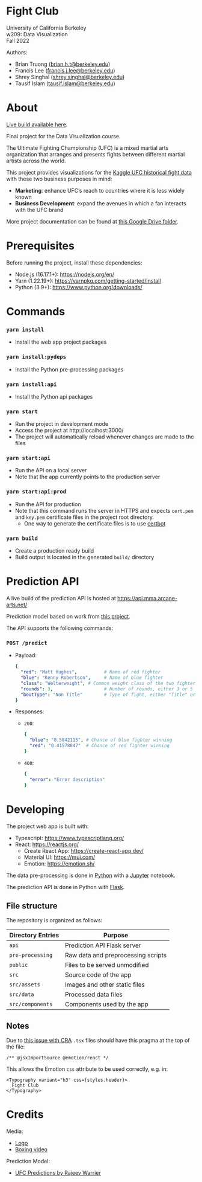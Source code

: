 # Fight Club

University of California Berkeley  
w209: Data Visualization  
Fall 2022

Authors:

- Brian Truong (brian.h.t@berkeley.edu)
- Francis Lee (francis.j.lee@berkeley.edu)
- Shrey Singhal (shrey.singhal@berkeley.edu)
- Tausif Islam (tausif.islam@berkeley.edu)

# About

[Live build available here](https://groups.ischool.berkeley.edu/fightclub/).

Final project for the Data Visualization course.

The Ultimate Fighting Championship (UFC) is a mixed martial arts
organization that arranges and presents fights between different martial artists across the world.

This project provides visualizations for the [Kaggle UFC historical fight data](https://www.kaggle.com/datasets/rajeevw/ufcdata?select=preprocessed_data.csv) with these two business purposes in mind:

- **Marketing**: enhance UFC’s reach to countries where it is less widely known
- **Business Development**: expand the avenues in which a fan interacts with the UFC brand

More project documentation can be found at [this Google Drive folder](https://drive.google.com/drive/folders/1ujbsqWG2VutODLRt32spW-fatCEhLKwO?usp=sharing).

# Prerequisites

Before running the project, install these dependencies:

- Node.js (16.17.1+): https://nodejs.org/en/
- Yarn (1.22.19+): https://yarnpkg.com/getting-started/install
- Python (3.9+): https://www.python.org/downloads/

# Commands

### `yarn install`

- Install the web app project packages

### `yarn install:pydeps`

- Install the Python pre-processing packages

### `yarn install:api`

- Install the Python api packages

### `yarn start`

- Run the project in development mode
- Access the project at http://localhost:3000/
- The project will automatically reload whenever changes are made to the files

### `yarn start:api`

- Run the API on a local server
- Note that the app currently points to the production server

### `yarn start:api:prod`

- Run the API for production
- Note that this command runs the server in HTTPS and expects `cert.pem` and `key.pem` certificate files in the project root directory.
  - One way to generate the certificate files is to use [certbot](https://certbot.eff.org/)

### `yarn build`

- Create a production ready build
- Build output is located in the generated `build/` directory

# Prediction API

A live build of the prediction API is hosted at https://api.mma.arcane-arts.net/

Prediction model based on work from [this project](https://github.com/WarrierRajeev/UFC-Predictions).

The API supports the following commands:

### `POST /predict`

- Payload:

  ```yaml
  {
    "red": "Matt Hughes",          # Name of red fighter
    "blue": "Kenny Robertson",     # Name of blue fighter
    "class": "Welterweight", # Common weight class of the two fighters
    "rounds": 3,                   # Number of rounds, either 3 or 5
    "boutType": "Non Title"        # Type of fight, either "Title" or "Non Title"
  }
  ```

- Responses:

  - `200`:

    ```yaml
    {
      "blue": "0.5842115", # Chance of blue fighter winning
      "red": "0.41578847"  # Chance of red fighter winning
    }
    ```

  - `400`:
    ```yaml
    {
      "error": "Error description"
    }
    ```

# Developing

The project web app is built with:

- Typescript: https://www.typescriptlang.org/
- React: https://reactjs.org/
  - Create React App: https://create-react-app.dev/
  - Material UI: https://mui.com/
  - Emotion: https://emotion.sh/

The data pre-processing is done in [Python](https://www.python.org/) with a [Jupyter](https://jupyter.org/) notebook.

The prediction API is done in Python with [Flask](https://flask.palletsprojects.com/).

## File structure

The repository is organized as follows:

| Directory Entries | Purpose                            |
| ----------------- | ---------------------------------- |
| `api`             | Prediction API Flask server        |
| `pre-processing`  | Raw data and preprocessing scripts |
| `public`          | Files to be served unmodified      |
| `src`             | Source code of the app             |
| `src/assets`      | Images and other static files      |
| `src/data`        | Processed data files               |
| `src/components`  | Components used by the app         |

## Notes

Due to [this issue with CRA](https://github.com/facebook/create-react-app/issues/9847) `.tsx` files should have this pragma at the top of the file:

```tsx
/** @jsxImportSource @emotion/react */
```

This allows the Emotion `css` attribute to be used correctly, e.g. in:

```tsx
<Typography variant="h3" css={styles.header}>
  Fight Club
</Typography>
```

# Credits

Media:

- [Logo](https://icons8.com/icons/set/fight)
- [Boxing video](https://www.pexels.com/video/two-men-spars-in-a-boxing-match-4761711/)

Prediction Model:

- [UFC Predictions by Rajeev Warrier](https://github.com/WarrierRajeev/UFC-Predictions)
